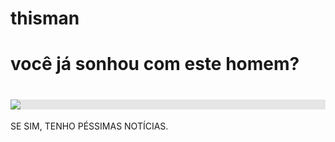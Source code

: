 # thisman
<!DOCTYPE html>
<html>
<head> 
<h1>você já sonhou com este homem?</h1>
</body>
</html>

<body>
          <h1>
 <img style="display: block;-webkit-user-select: none;margin: auto;background-color: hsl(0, 0%, 90%);transition: background-color 300ms;" src="https://camo.githubusercontent.com/3444a3f24e65a31a5419a5678febb76c14ce7aa58536293b865c1680174f11f2/68747470733a2f2f656e637279707465642d74626e302e677374617469632e636f6d2f696d616765733f713d74626e3a414e643947635473346b386449667574726e5035676e4c67786c37654d7032756d6268666e386f5537772673">
</html>
</h2> SE SIM, TENHO PÉSSIMAS NOTÍCIAS.
</body>
</html>
